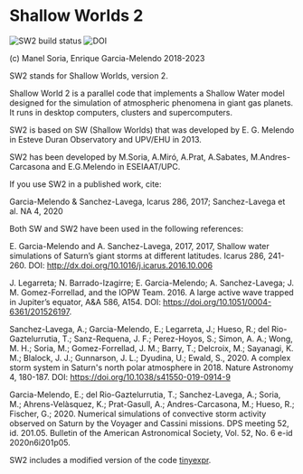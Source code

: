 # Shallow Worlds 2
![SW2 build status](https://github.com/ManelSoria/SW2/actions/workflows/sw2_ci.yml/badge.svg)
![DOI](https://zenodo.org/badge/317921022.svg)

(c) Manel Soria, Enrique Garcia-Melendo 2018-2023

SW2 stands for Shallow Worlds, version 2.

Shallow World 2 is a parallel code that implements a Shallow Water model designed for the simulation of atmospheric phenomena in giant gas planets. It runs in desktop computers, clusters and supercomputers.

SW2 is based on SW (Shallow Worlds) that was developed by E. G. Melendo in Esteve Duran Observatory and UPV/EHU in 2013.

SW2 has been developed by M.Soria, A.Miró, A.Prat, A.Sabates, M.Andres-Carcasona and E.G.Melendo in ESEIAAT/UPC.

If you use SW2 in a published work, cite:

Garcia-Melendo  &  Sanchez-Lavega, Icarus 286, 2017; Sanchez-Lavega et al. NA 4, 2020

Both SW and SW2 have been used in the following references:

E. Garcia-Melendo  and  A. Sanchez-Lavega, 2017, 2017, Shallow water simulations of Saturn’s giant storms at different latitudes. Icarus 286, 241-260. DOI: http://dx.doi.org/10.1016/j.icarus.2016.10.006

J. Legarreta;  N. Barrado-Izagirre;  E. Garcia-Melendo;  A. Sanchez-Lavega; J. M. Gomez-Forrellad, and the IOPW Team. 2016. A large active wave trapped in Jupiter’s equator, A&A 586, A154. DOI: https://doi.org/10.1051/0004-6361/201526197.

Sanchez-Lavega, A.; Garcia-Melendo, E.; Legarreta, J.; Hueso, R.; del Rio-Gaztelurrutia, T.; Sanz-Requena, J. F.; Perez-Hoyos, S.; Simon, A. A.; Wong, M. H.; Soria, M.; Gomez-Forrellad, J. M.; Barry, T.; Delcroix, M.; Sayanagi, K. M.; Blalock, J. J.; Gunnarson, J. L.; Dyudina, U.; Ewald, S., 2020. A complex storm system in Saturn's north polar atmosphere in 2018. Nature Astronomy 4, 180-187. DOI: https://doi.org/10.1038/s41550-019-0914-9

Garcia-Melendo, E.; del Rio-Gaztelurrutia, T.; Sanchez-Lavega, A.; Soria, M.; Ahrens-Velàsquez, K.; Prat-Gasull, A.; Andres-Carcasona, M.; Hueso, R.; Fischer, G.; 2020. Numerical simulations of convective storm activity observed on Saturn by the Voyager and Cassini missions. DPS meeting 52, id. 201.05. Bulletin of the American Astronomical Society, Vol. 52, No. 6 e-id 2020n6i201p05.

SW2 includes a modified version of the code [tinyexpr](https://github.com/codeplea/tinyexpr).

